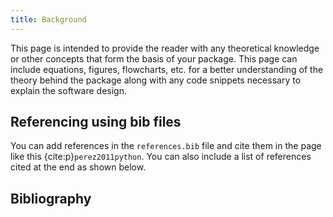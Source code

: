 ```yaml
---
title: Background
---
```


This page is intended to provide the reader with any theoretical
knowledge or other concepts that form the basis of your package.
This page can include equations, figures, flowcharts, etc. for a better understanding of the theory behind
the package along with any code snippets necessary to explain the software design.

## Referencing using bib files

You can add references in the `references.bib` file and cite them 
in the page like this {cite:p}`perez2011python`. 
You can also include a list of references cited at the end as shown below.

## Bibliography

```{bibliography} references.bib
```